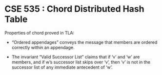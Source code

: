 CSE 535 : Chord Distributed Hash Table
======================================

Properties of chord proved in TLA:

- “Ordered appendages” conveys the message that members are ordered correctly within an appendage.

- The invariant “Valid Successor List” claims that if ‘v’ and ‘w’ are members, and if w’s successor 
list skips over ‘v’, then ‘v’ is not in the successor list of any immediate antecedent of ‘w’. 
